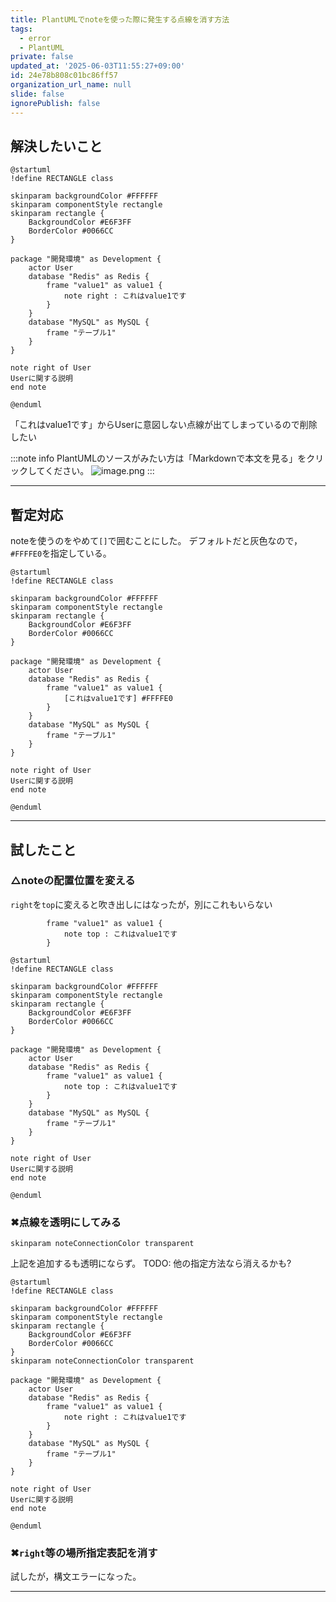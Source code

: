 ```yaml
---
title: PlantUMLでnoteを使った際に発生する点線を消す方法
tags:
  - error
  - PlantUML
private: false
updated_at: '2025-06-03T11:55:27+09:00'
id: 24e78b808c01bc86ff57
organization_url_name: null
slide: false
ignorePublish: false
---
```

## 解決したいこと

```plantuml
@startuml
!define RECTANGLE class

skinparam backgroundColor #FFFFFF
skinparam componentStyle rectangle
skinparam rectangle {
    BackgroundColor #E6F3FF
    BorderColor #0066CC
}

package "開発環境" as Development {
    actor User
    database "Redis" as Redis {
        frame "value1" as value1 {
            note right : これはvalue1です
        }
    }
    database "MySQL" as MySQL {
        frame "テーブル1"
    }
}

note right of User
Userに関する説明
end note

@enduml
```

「これはvalue1です」からUserに意図しない点線が出てしまっているので削除したい

:::note info
PlantUMLのソースがみたい方は「Markdownで本文を見る」をクリックしてください。
![image.png](https://qiita-image-store.s3.ap-northeast-1.amazonaws.com/0/3718390/0c860eac-f945-4952-9e6a-837cd5d3ae04.png)
:::

---

## 暫定対応

noteを使うのをやめて`[]`で囲むことにした。
デフォルトだと灰色なので，`#FFFFE0`を指定している。

```plantuml
@startuml
!define RECTANGLE class

skinparam backgroundColor #FFFFFF
skinparam componentStyle rectangle
skinparam rectangle {
    BackgroundColor #E6F3FF
    BorderColor #0066CC
}

package "開発環境" as Development {
    actor User
    database "Redis" as Redis {
        frame "value1" as value1 {
            [これはvalue1です] #FFFFE0
        }
    }
    database "MySQL" as MySQL {
        frame "テーブル1"
    }
}

note right of User
Userに関する説明
end note

@enduml
```

---

## 試したこと

### △noteの配置位置を変える

`right`を`top`に変えると吹き出しにはなったが，別にこれもいらない

```
        frame "value1" as value1 {
            note top : これはvalue1です
        }
```

```plantuml
@startuml
!define RECTANGLE class

skinparam backgroundColor #FFFFFF
skinparam componentStyle rectangle
skinparam rectangle {
    BackgroundColor #E6F3FF
    BorderColor #0066CC
}

package "開発環境" as Development {
    actor User
    database "Redis" as Redis {
        frame "value1" as value1 {
            note top : これはvalue1です
        }
    }
    database "MySQL" as MySQL {
        frame "テーブル1"
    }
}

note right of User
Userに関する説明
end note

@enduml
```

### ✖点線を透明にしてみる

```
skinparam noteConnectionColor transparent
```
上記を追加するも透明にならず。
TODO: 他の指定方法なら消えるかも?

```plantuml
@startuml
!define RECTANGLE class

skinparam backgroundColor #FFFFFF
skinparam componentStyle rectangle
skinparam rectangle {
    BackgroundColor #E6F3FF
    BorderColor #0066CC
}
skinparam noteConnectionColor transparent

package "開発環境" as Development {
    actor User
    database "Redis" as Redis {
        frame "value1" as value1 {
            note right : これはvalue1です
        }
    }
    database "MySQL" as MySQL {
        frame "テーブル1"
    }
}

note right of User
Userに関する説明
end note

@enduml
```

### ✖`right`等の場所指定表記を消す

試したが，構文エラーになった。

---

